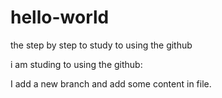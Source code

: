 # hello-world
the step by step to study to using the github

i am studing to using the github: 

I add a new branch and add some content in file.

